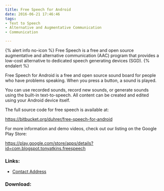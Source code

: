 ```yaml
---
title: Free Speech for Android
date: 2016-06-21 17:46:46
tags: 
- Text to Speech
- Alternative and Augmentative Communication
- Communication

---
```


{% alert info no-icon %}
Free Speech is a free and open source augmentative and alternative communication (AAC) program that provides a low-cost alternative to dedicated speech generating devices (SGD).
{% endalert %}

<!-- more -->

Free Speech for Android is a free and open source sound board for people who have problems speaking. When you press a button, a sound is played.   
  
You can use recorded sounds, record new sounds, or generate sounds using the built-in text-to-speech. All content can be created and edited using your Android device itself.   
  
The full source code for free speech is available at:   
  
https://bitbucket.org/duhrer/free-speech-for-android   
  
For more information and demo videos, check out our listing on the Google Play Store:   
  
https://play.google.com/store/apps/details?id=com.blogspot.tonyatkins.freespeech

### Links:
- <a href="mailto:duhrer@gmail.com">Contact Address</a>

### Download:  